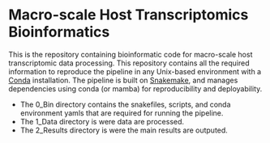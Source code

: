 # Macro-scale Host Transcriptomics Bioinformatics
This is the repository containing bioinformatic code for macro-scale host transcriptomic data processing. This repository contains all the required information to reproduce the pipeline in any Unix-based environment with a [Conda](https://docs.conda.io/en/latest/) installation. The pipeline is built on [Snakemake](https://snakemake.readthedocs.io/en/stable/), and manages dependencies using conda (or mamba) for reproducibility and deployability. 

* The 0_Bin directory contains the snakefiles, scripts, and conda environment yamls that are required for running the pipeline.
* The 1_Data directory is were data are processed.
* The 2_Results directory is were the main results are outputed.
